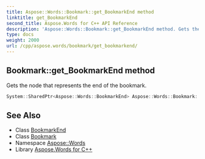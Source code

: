 ```yaml
---
title: Aspose::Words::Bookmark::get_BookmarkEnd method
linktitle: get_BookmarkEnd
second_title: Aspose.Words for C++ API Reference
description: 'Aspose::Words::Bookmark::get_BookmarkEnd method. Gets the node that represents the end of the bookmark in C++.'
type: docs
weight: 2000
url: /cpp/aspose.words/bookmark/get_bookmarkend/
---
```

## Bookmark::get_BookmarkEnd method


Gets the node that represents the end of the bookmark.

```cpp
System::SharedPtr<Aspose::Words::BookmarkEnd> Aspose::Words::Bookmark::get_BookmarkEnd()
```

## See Also

* Class [BookmarkEnd](../../bookmarkend/)
* Class [Bookmark](../)
* Namespace [Aspose::Words](../../)
* Library [Aspose.Words for C++](../../../)
